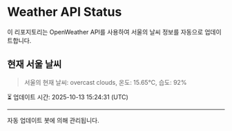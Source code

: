 
# Weather API Status

이 리포지토리는 OpenWeather API를 사용하여 서울의 날씨 정보를 자동으로 업데이트합니다.

## 현재 서울 날씨
> 서울의 현재 날씨: overcast clouds, 온도: 15.65°C, 습도: 92%

⏳ 업데이트 시간: 2025-10-13 15:24:31 (UTC)

---
자동 업데이트 봇에 의해 관리됩니다.
